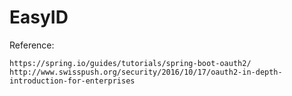 # EasyID

Reference:
	
	https://spring.io/guides/tutorials/spring-boot-oauth2/
	http://www.swisspush.org/security/2016/10/17/oauth2-in-depth-introduction-for-enterprises
	